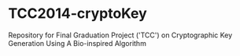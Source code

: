 TCC2014-cryptoKey
=================

Repository for Final Graduation Project ('TCC') on Cryptographic Key Generation Using A Bio-inspired Algorithm
